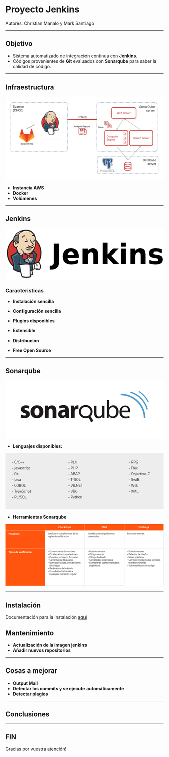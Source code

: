 # Proyecto Jenkins
Autores: Christian Manalo y Mark Santiago

---

## Objetivo

- Sistema automatizado de integración continua con **Jenkins**.
- Códigos provenientes de **Git** evaluados con **Sonarqube** para saber la calidad de código.

---

## Infraestructura
![Infraestructura](../img/system_photo.png)

- **Instancia AWS**
- **Docker**
- **Volúmenes**

---



## Jenkins

![Jenkins Logo](../img/Jenkins.png)


### Caracteristicas
* **Instalación sencilla**

* **Configuración sencilla**

* **Plugins disponibles**

* **Extensible**

* **Distribución**

* **Free Open Source**


---

## Sonarqube

![Sonarqube](../img/sonarqube-logo.png)

- **Lenguajes disponibles:**

![Sonarqube photo](../img/lenguajes_sonarqube.jpg)

- **Herramientas Sonarqube**

![Herramientas photo](../img/herramientas.jpg)

---

## Instalación

Documentación para la instalación [aquí](https://github.com/isx47328890/projecte-jenkins/blob/main/README.md#instalación)

## Mantenimiento
- **Actualización de la imagen jenkins**
- **Añadir nuevos repositorios**

---

## Cosas a mejorar
- **Output Mail**
- **Detectar los commits y se ejecute automáticamente**
- **Detectar plagios**

---

## Conclusiones

---

## FIN

Gracias por vuestra atención!